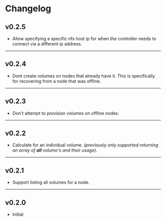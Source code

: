 # Changelog

## v0.2.5

* Allow specifying a specific nfs host ip for when the controller needs to connect via a different ip address.

***

## v0.2.4

* Dont create volumes on nodes that already have it. This is specifically for recovering from a node that was offline.

***

## v0.2.3

* Don't attempt to provision volumes on offline nodes.

***

## v0.2.2

* Calculate for an individual volume. _(previously only supported returning an array of **all** volume's and their usage)_.

***

## v0.2.1

* Support listing all volumes for a node.

***

## v0.2.0
 
* Initial